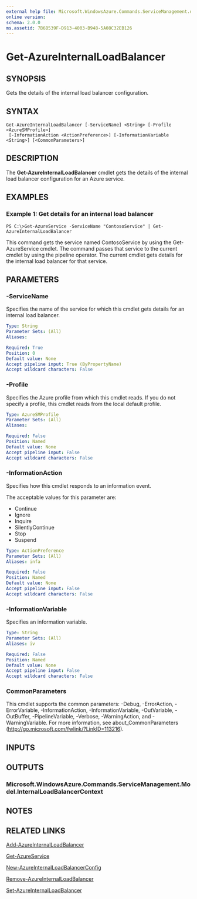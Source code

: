 ```yaml
---
external help file: Microsoft.WindowsAzure.Commands.ServiceManagement.dll-Help.xml
online version: 
schema: 2.0.0
ms.assetid: 7B6B539F-D913-4003-B948-5A08C32EB126
---
```


# Get-AzureInternalLoadBalancer

## SYNOPSIS
Gets the details of the internal load balancer configuration.

## SYNTAX

```
Get-AzureInternalLoadBalancer [-ServiceName] <String> [-Profile <AzureSMProfile>]
 [-InformationAction <ActionPreference>] [-InformationVariable <String>] [<CommonParameters>]
```

## DESCRIPTION
The **Get-AzureInternalLoadBalancer** cmdlet gets the details of the internal load balancer configuration for an Azure service.

## EXAMPLES

### Example 1: Get details for an internal load balancer
```
PS C:\>Get-AzureService -ServiceName "ContosoService" | Get-AzureInternalLoadBalancer
```

This command gets the service named ContosoService by using the Get-AzureService cmdlet.
The command passes that service to the current cmdlet by using the pipeline operator.
The current cmdlet gets details for the internal load balancer for that service.

## PARAMETERS

### -ServiceName
Specifies the name of the service for which this cmdlet gets details for an internal load balancer.

```yaml
Type: String
Parameter Sets: (All)
Aliases: 

Required: True
Position: 0
Default value: None
Accept pipeline input: True (ByPropertyName)
Accept wildcard characters: False
```

### -Profile
Specifies the Azure profile from which this cmdlet reads.
If you do not specify a profile, this cmdlet reads from the local default profile.

```yaml
Type: AzureSMProfile
Parameter Sets: (All)
Aliases: 

Required: False
Position: Named
Default value: None
Accept pipeline input: False
Accept wildcard characters: False
```

### -InformationAction
Specifies how this cmdlet responds to an information event.

The acceptable values for this parameter are:

- Continue
- Ignore
- Inquire
- SilentlyContinue
- Stop
- Suspend

```yaml
Type: ActionPreference
Parameter Sets: (All)
Aliases: infa

Required: False
Position: Named
Default value: None
Accept pipeline input: False
Accept wildcard characters: False
```

### -InformationVariable
Specifies an information variable.

```yaml
Type: String
Parameter Sets: (All)
Aliases: iv

Required: False
Position: Named
Default value: None
Accept pipeline input: False
Accept wildcard characters: False
```

### CommonParameters
This cmdlet supports the common parameters: -Debug, -ErrorAction, -ErrorVariable, -InformationAction, -InformationVariable, -OutVariable, -OutBuffer, -PipelineVariable, -Verbose, -WarningAction, and -WarningVariable. For more information, see about_CommonParameters (http://go.microsoft.com/fwlink/?LinkID=113216).

## INPUTS

## OUTPUTS

### Microsoft.WindowsAzure.Commands.ServiceManagement.Model.InternalLoadBalancerContext

## NOTES

## RELATED LINKS

[Add-AzureInternalLoadBalancer](./Add-AzureInternalLoadBalancer.md)

[Get-AzureService](./Get-AzureService.md)

[New-AzureInternalLoadBalancerConfig](./New-AzureInternalLoadBalancerConfig.md)

[Remove-AzureInternalLoadBalancer](./Remove-AzureInternalLoadBalancer.md)

[Set-AzureInternalLoadBalancer](./Set-AzureInternalLoadBalancer.md)


